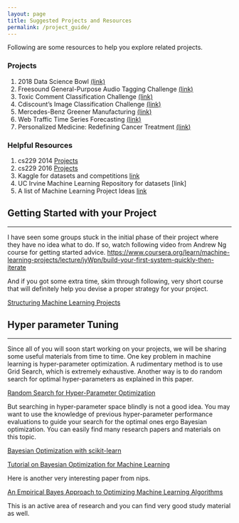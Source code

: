 ```yaml
---  
layout: page  
title: Suggested Projects and Resources  
permalink: /project_guide/  
---  
```


Following are some resources to help you explore related projects.   
 
### Projects
1. 2018 Data Science Bowl [(link)](https://www.kaggle.com/c/data-science-bowl-2018 )
2. Freesound General-Purpose Audio Tagging Challenge [(link)](https://www.kaggle.com/c/freesound-audio-tagging)  
3. Toxic Comment Classification Challenge [(link)](https://www.kaggle.com/c/jigsaw-toxic-comment-classification-challenge)
4. Cdiscount’s Image Classification Challenge [(link)](https://www.kaggle.com/c/cdiscount-image-classification-challenge)  
5. Mercedes-Benz Greener Manufacturing [(link)](https://www.kaggle.com/c/mercedes-benz-greener-manufacturing) 
6. Web Traffic Time Series Forecasting [(link)](https://www.kaggle.com/c/web-traffic-time-series-forecasting)  
7. Personalized Medicine: Redefining Cancer Treatment [(link)](https://www.kaggle.com/c/msk-redefining-cancer-treatment)  
### Helpful Resources 
1. cs229 2014 [Projects](http://cs229.stanford.edu/projects2014.html)
2. cs229 2016 [Projects](http://cs229.stanford.edu/projects2016.html)
3. Kaggle for datasets and competitions [link](https://www.kaggle.com)
4. UC Irvine Machine Learning Repository for datasets [link]
5. A list of Machine Learning Project Ideas [link](https://github.com/NirantK/awesome-project-ideas)

## Getting Started with your Project
___
I have seen some groups stuck in the initial phase of their project where they have no idea what to do. If so, watch following video from Andrew Ng course for getting started advice.
https://www.coursera.org/learn/machine-learning-projects/lecture/jyWpn/build-your-first-system-quickly-then-iterate

And if you got some extra time, skim through following, very short course that will definitely help you devise a proper strategy for your project.

[Structuring Machine Learning Projects](https://www.coursera.org/learn/machine-learning-projects/)

## Hyper parameter Tuning
___
Since all of you will soon start working on your projects, we will be sharing some useful materials from time to time. One key problem in machine learning is hyper-parameter optimization. A rudimentary method is to use Grid Search, which is extremely exhaustive. Another way is to do random search for optimal hyper-parameters as explained in this paper.

 

[Random Search for Hyper-Parameter Optimization](http://www.jmlr.org/papers/volume13/bergstra12a/bergstra12a.pdf)

 

But searching in hyper-parameter space blindly is not a good idea. You may want to use the knowledge of previous hyper-parameter performance evaluations to guide your search for the optimal ones ergo Bayesian optimization. You can easily find many research papers and materials on this topic.

 

[Bayesian Optimization with scikit-learn](https://www.youtube.com/watch?v=DGJTEBt0d-s)

[Tutorial on Bayesian Optimization for Machine Learning](https://www.iro.umontreal.ca/~bengioy/cifar/NCAP2014-summerschool/slides/Ryan_adams_140814_bayesopt_ncap.pdf)

 

Here is another very interesting paper from nips.

[An Empirical Bayes Approach to Optimizing Machine Learning Algorithms](https://papers.nips.cc/paper/6864-an-empirical-bayes-approach-to-optimizing-machine-learning-algorithms.pdf)

 

This is an active area of research and you can find very good study material as well.